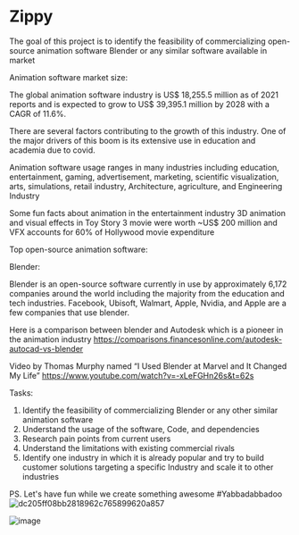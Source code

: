 # Zippy

The goal of this project is to identify the feasibility of commercializing open-source animation software Blender or any similar software available in market

Animation software market size:

The global animation software industry is US$ 18,255.5 million as of 2021 reports and is expected to grow to US$ 39,395.1 million by 2028 with a CAGR of 11.6%.

There are several factors contributing to the growth of this industry. One of the major drivers of this boom is its extensive use in education and academia due to covid.

Animation software usage ranges in many industries including education, entertainment, gaming, advertisement, marketing, scientific visualization, arts, simulations, retail industry, Architecture, agriculture, and Engineering Industry

Some fun facts about animation in the entertainment industry 3D animation and visual effects in Toy Story 3 movie were worth ~US$ 200 million and VFX accounts for 60% of Hollywood movie expenditure

Top open-source animation software:

Blender:

Blender is an open-source software currently in use by approximately 6,172 companies around the world including the majority from the education and tech industries. Facebook, Ubisoft, Walmart, Apple, Nvidia, and Apple are a few companies that use blender.

Here is a comparison between blender and Autodesk which is a pioneer in the animation industry
https://comparisons.financesonline.com/autodesk-autocad-vs-blender

Video by Thomas Murphy named “I Used Blender at Marvel and It Changed My Life”
https://www.youtube.com/watch?v=-xLeFGHn26s&t=62s

Tasks:
1.	Identify the feasibility of commercializing Blender or any other similar animation software
3.	Understand the usage of the software, Code, and dependencies
4.	Research pain points from current users
5.	Understand the limitations with existing commercial rivals
6.	Identify one industry in which it is already popular and try to build customer solutions targeting a specific Industry and scale it to other industries

PS. Let's have fun while we create something awesome #Yabbadabbadoo
![dc205ff08bb2818962c765899620a857](https://user-images.githubusercontent.com/92696174/174000510-27a2edb1-6b9d-42ef-ae56-b90efecb77f4.gif)

![image](https://user-images.githubusercontent.com/92696174/173998690-9e4a5b72-a13e-4626-9480-230ccd2a720e.png)
